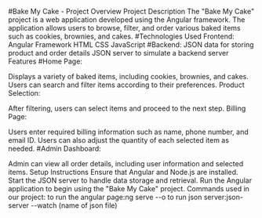 #Bake My Cake - Project Overview
Project Description
The "Bake My Cake" project is a web application developed using the Angular framework.
The application allows users to browse, filter, and order various baked items such as cookies, brownies, and cakes.
#Technologies Used
Frontend:
Angular Framework
HTML
CSS
JavaScript
#Backend:
JSON data for storing product and order details
JSON server to simulate a backend server
Features
#Home Page:

Displays a variety of baked items, including cookies, brownies, and cakes.
Users can search and filter items according to their preferences.
Product Selection:

After filtering, users can select items and proceed to the next step.
Billing Page:

Users enter required billing information such as name, phone number, and email ID.
Users can also adjust the quantity of each selected item as needed.
#Admin Dashboard:

Admin can view all order details, including user information and selected items.
Setup Instructions
Ensure that Angular and Node.js are installed.
Start the JSON server to handle data storage and retrieval.
Run the Angular application to begin using the "Bake My Cake" project.
Commands used in our project:
to run the angular page:ng serve --o
to run json server:json-server --watch (name of json file)
